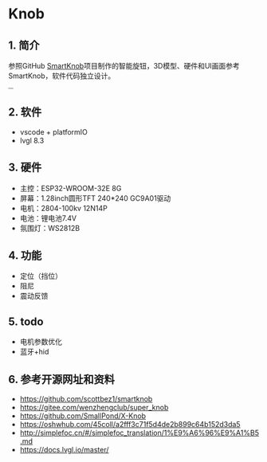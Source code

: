 # Knob

##  1. 简介

参照GitHub [SmartKnob](github.com/scottbez1/smartknob)项目制作的智能旋钮，3D模型、硬件和UI画面参考SmartKnob，软件代码独立设计。

<img src="E:\Tencent\Tencent Files\MobileFile\knob.jpg" alt="knob" style="zoom:20%;" />

## 2. 软件

- vscode + platformIO
- lvgl 8.3

## 3. 硬件

- 主控：ESP32-WROOM-32E 8G
- 屏幕：1.28inch圆形TFT 240*240 GC9A01驱动
- 电机：2804-100kv 12N14P
- 电池：锂电池7.4V
- 氛围灯：WS2812B

## 4. 功能

- 定位（挡位）
- 阻尼
- 震动反馈

## 5. todo

- 电机参数优化
- 蓝牙+hid

## 6. 参考开源网址和资料

- https://github.com/scottbez1/smartknob
- https://gitee.com/wenzhengclub/super_knob
- https://github.com/SmallPond/X-Knob
- https://oshwhub.com/45coll/a2fff3c71f5d4de2b899c64b152d3da5
- http://simplefoc.cn/#/simplefoc_translation/1%E9%A6%96%E9%A1%B5.md
- https://docs.lvgl.io/master/

